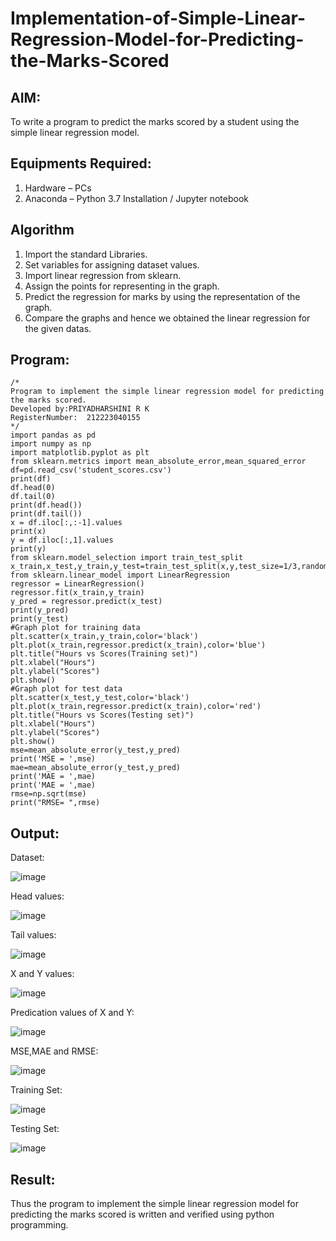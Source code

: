 # Implementation-of-Simple-Linear-Regression-Model-for-Predicting-the-Marks-Scored

## AIM:
To write a program to predict the marks scored by a student using the simple linear regression model.

## Equipments Required:
1. Hardware – PCs
2. Anaconda – Python 3.7 Installation / Jupyter notebook

## Algorithm
1. Import the standard Libraries.
2. Set variables for assigning dataset values.
3. Import linear regression from sklearn.
4. Assign the points for representing in the graph.
5. Predict the regression for marks by using the representation of the graph.
6. Compare the graphs and hence we obtained the linear regression for the given
   datas. 

## Program:
```
/*
Program to implement the simple linear regression model for predicting the marks scored.
Developed by:PRIYADHARSHINI R K
RegisterNumber:  212223040155
*/
import pandas as pd
import numpy as np
import matplotlib.pyplot as plt
from sklearn.metrics import mean_absolute_error,mean_squared_error
df=pd.read_csv('student_scores.csv')
print(df)
df.head(0)
df.tail(0)
print(df.head())
print(df.tail())
x = df.iloc[:,:-1].values
print(x)
y = df.iloc[:,1].values
print(y)
from sklearn.model_selection import train_test_split
x_train,x_test,y_train,y_test=train_test_split(x,y,test_size=1/3,random_state=0)
from sklearn.linear_model import LinearRegression
regressor = LinearRegression()
regressor.fit(x_train,y_train)
y_pred = regressor.predict(x_test)
print(y_pred)
print(y_test)
#Graph plot for training data
plt.scatter(x_train,y_train,color='black')
plt.plot(x_train,regressor.predict(x_train),color='blue')
plt.title("Hours vs Scores(Training set)")
plt.xlabel("Hours")
plt.ylabel("Scores")
plt.show()
#Graph plot for test data
plt.scatter(x_test,y_test,color='black')
plt.plot(x_train,regressor.predict(x_train),color='red')
plt.title("Hours vs Scores(Testing set)")
plt.xlabel("Hours")
plt.ylabel("Scores")
plt.show()
mse=mean_absolute_error(y_test,y_pred)
print('MSE = ',mse)
mae=mean_absolute_error(y_test,y_pred)
print('MAE = ',mae)
print('MAE = ',mae)
rmse=np.sqrt(mse)
print("RMSE= ",rmse)

```

## Output:
Dataset:

![image](https://github.com/rajalakshmi8248/Implementation-of-Simple-Linear-Regression-Model-for-Predicting-the-Marks-Scored/assets/122860827/e522e106-0a1a-47b3-be66-1c1ce1b7deed)

Head values:
 
![image](https://github.com/rajalakshmi8248/Implementation-of-Simple-Linear-Regression-Model-for-Predicting-the-Marks-Scored/assets/122860827/447b086f-f37f-4e67-8b11-9dd1feb66f74)

Tail values:

![image](https://github.com/rajalakshmi8248/Implementation-of-Simple-Linear-Regression-Model-for-Predicting-the-Marks-Scored/assets/122860827/76d40c4b-12eb-46ae-a84c-baa0dc5e2f07)

X and Y values:

![image](https://github.com/rajalakshmi8248/Implementation-of-Simple-Linear-Regression-Model-for-Predicting-the-Marks-Scored/assets/122860827/737fc7eb-1931-458e-ad88-2dcab0b3b5cc)

Predication values of X and Y:

![image](https://github.com/rajalakshmi8248/Implementation-of-Simple-Linear-Regression-Model-for-Predicting-the-Marks-Scored/assets/122860827/b0b25d32-73b2-43b6-9369-0ebbb8ebb3b4)

MSE,MAE and RMSE:

![image](https://github.com/rajalakshmi8248/Implementation-of-Simple-Linear-Regression-Model-for-Predicting-the-Marks-Scored/assets/122860827/7e9f72f9-1766-4ef8-b1f9-b249b85bcebd)

Training Set:

![image](https://github.com/rajalakshmi8248/Implementation-of-Simple-Linear-Regression-Model-for-Predicting-the-Marks-Scored/assets/122860827/95ad35ad-9e05-42c7-a70c-35f02b22e12e)

Testing Set:

![image](https://github.com/rajalakshmi8248/Implementation-of-Simple-Linear-Regression-Model-for-Predicting-the-Marks-Scored/assets/122860827/8543f186-7155-413d-a60a-ffe20c0bf1a0)

## Result:
Thus the program to implement the simple linear regression model for predicting the marks scored is written and verified using python programming.
